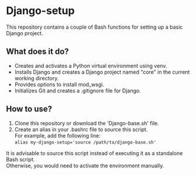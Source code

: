 
# Django-setup

This repository contains a couple of Bash functions for setting up a basic Django project.  

## What does it do?

- Creates and activates a Python virtual environment using venv.
- Installs Django and creates a Django project named "core" in the current working directory.
- Provides options to install mod_wsgi.
- Initializes Git and creates a .gitignore file for Django.

## How to use?

1. Clone this repository or download the 'Django-base.sh' file.
2. Create an alias in your .bashrc file to source this script.  
    For example, add the following line:  
    `alias my-django-setup='source /path/to/django-base.sh'`
   
It is advisable to source this script instead of executing it as a standalone Bash script.  
Otherwise, you would need to activate the environment manually.
